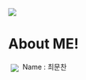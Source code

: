 
<!DOCTYPE html>
<html lang="en">
<body>
    <img src="https://capsule-render.vercel.app/api?type=Slice&color=auto&height=300&section=header&text=Hello!&fontSize=90" />
</body>
</html> 

# About ME!
<!DOCTYPE html>
<html lang="en">
<body>
    <div>
        <img align="left" style="padding : 5px;"src="https://cdn.discordapp.com/attachments/942420868846460993/1039150706352996352/gd.jpg" />
        <a align="left" >Name : 최문찬</a>
    </div>
</body>
</html> 
